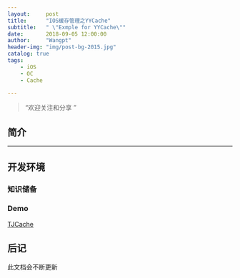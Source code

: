 ```yaml
---
layout:     post
title:      "IOS缓存管理之YYCache"
subtitle:   " \"Exmple for YYCache\""
date:       2018-09-05 12:00:00
author:     "Wangpt"
header-img: "img/post-bg-2015.jpg"
catalog: true
tags:
    - iOS
    - OC
    - Cache

---
```


> “欢迎关注和分享 ”


## 简介

---

## 开发环境


### 知识储备

### Demo
[TJCache](https://github.com/wangpt/TJCache)

## 后记

此文档会不断更新

